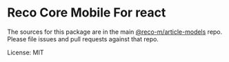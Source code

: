 Reco Core Mobile For react
=======

The sources for this package are in the main [@reco-m/article-models](http://192.168.1.247/summary/framework%2FRECO8.Mobile.git) repo. Please file issues and pull requests against that repo.

License: MIT
